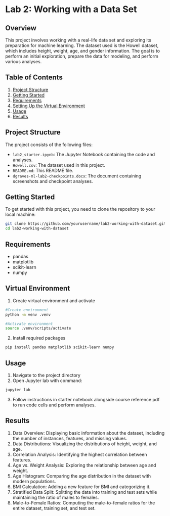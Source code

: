 # Lab 2: Working with a Data Set

## Overview

This project involves working with a real-life data set and exploring its preparation for machine learning. The dataset used is the Howell dataset, which includes height, weight, age, and gender information. The goal is to perform an initial exploration, prepare the data for modeling, and perform various analyses.

## Table of Contents

1. [Project Structure](#project-structure)
2. [Getting Started](#getting-started)
3. [Requirements](#requirements)
4. [Setting Up the Virtual Environment](#setting-up-the-virtual-environment)
5. [Usage](#usage)
6. [Results](#results)

## Project Structure

The project consists of the following files:

- `lab2_starter.ipynb`: The Jupyter Notebook containing the code and analyses.
- `Howell.csv`: The dataset used in this project.
- `README.md`: This README file.
- `dgraves-ml-lab2-checkpoints.docx`: The document containing screenshots and checkpoint analyses.

## Getting Started

To get started with this project, you need to clone the repository to your local machine:

```bash
git clone https://github.com/yourusername/lab2-working-with-dataset.git
cd lab2-working-with-dataset
```

## Requirements

- pandas
- matplotlib
- scikit-learn
- numpy

## Virtual Environment

1. Create virtual environment and activate

```bash
#Create environment
python -m venv .venv

#Activate environment
source .venv/scripts/activate
```
2. Install  required packages

```bash
pip install pandas matplotlib scikit-learn numpy
```
## Usage

1. Navigate to the project directory
2. Open Jupyter lab with command:

```bash
jupyter lab
```
3.  Follow instructions in starter notebook alongside course reference pdf to run code cells and perform analyses. 

## Results 

1. Data Overview: Displaying basic information about the dataset, including the number of instances, features, and missing values.
2. Data Distributions: Visualizing the distributions of height, weight, and age.
3. Correlation Analysis: Identifying the highest correlation between features.
4. Age vs. Weight Analysis: Exploring the relationship between age and weight.
5. Age Histogram: Comparing the age distribution in the dataset with modern populations.
6. BMI Calculation: Adding a new feature for BMI and categorizing it.
7. Stratified Data Split: Splitting the data into training and test sets while maintaining the ratio of males to females.
8. Male-to-Female Ratios: Computing the male-to-female ratios for the entire dataset, training set, and test set.
